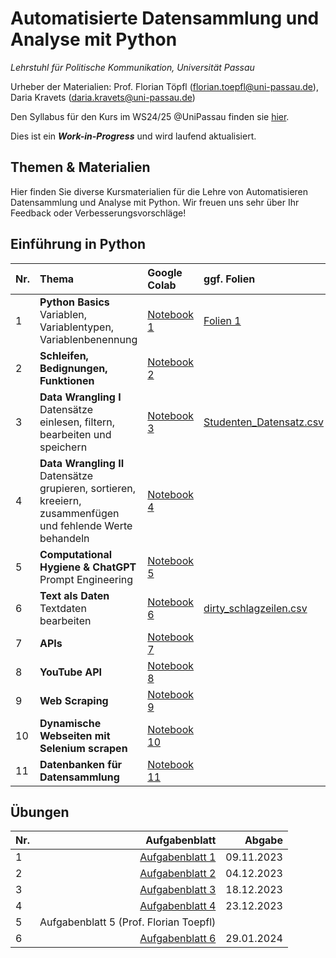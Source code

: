 # Automatisierte Datensammlung und Analyse mit Python

*Lehrstuhl für Politische Kommunikation, Universität Passau* 

Urheber der Materialien: Prof. Florian Töpfl (<florian.toepfl@uni-passau.de>), Daria Kravets (<daria.kravets@uni-passau.de>)

Den Syllabus für den Kurs im WS24/25 @UniPassau finden sie [hier](https://syncandshare.lrz.de/getlink/fi5MVQmZTSNPVuA6qC69TV/2024-25_Seminarplan_Datensammlung%20inkl.%20Uebung.docx).

  
Dies ist ein ***Work-in-Progress*** und wird laufend aktualisiert.

Themen & Materialien 
---------------

Hier finden Sie diverse Kursmaterialien für die Lehre von Automatisieren Datensammlung und Analyse mit Python. Wir freuen uns sehr über Ihr Feedback oder Verbesserungsvorschläge!

## Einführung in Python

| Nr.  | Thema       | Google Colab    | ggf. Folien  |
| -----|:------------| :---------|:-------|
| 1    | **Python Basics** <br /> Variablen, Variablentypen, Variablenbenennung | [Notebook 1](https://colab.research.google.com/drive/1w0iSbeYxvoevGCAXq0TKbdLHNYsa1eIJ?usp=sharing)| [Folien 1](https://github.com/polcomm-passau/computational_methods_python/blob/main/files/Sitzung_1.pdf) |  
| 2    | **Schleifen, Bedignungen, Funktionen** |[Notebook 2](https://colab.research.google.com/drive/1KJlrXlFWt8VTjBfjUx8OTIFtfVbL0dr4?usp=sharing)|
|  3   | **Data Wrangling I** <br /> Datensätze einlesen, filtern, bearbeiten und speichern| [Notebook 3](https://colab.research.google.com/drive/1t21J7bpyPdTlltlu_BMGpRvmPjG20_lN?usp=sharing)| [Studenten_Datensatz.csv](https://github.com/polcomm-passau/computational_methods_python/files/13312956/Studenten_Datensatz.csv)|
| 4    | **Data Wrangling II** <br /> Datensätze grupieren, sortieren, kreeiern, zusammenfügen und fehlende Werte behandeln | [Notebook 4](https://colab.research.google.com/drive/18y6Y5PELOOvU4fuIYkts8HOMwZNFfXaL?usp=sharing)| |
| 5    | **Computational Hygiene & ChatGPT** </br> Prompt Engineering | [Notebook 5](https://colab.research.google.com/drive/1ew1ASC9VEyst8kaM_FB74K0HG3ACi6Uz?usp=sharing)| |
| 6    | **Text als Daten** </br> Textdaten bearbeiten | [Notebook 6](https://colab.research.google.com/drive/1QqOxEPJJws5ZsAY6cV6SUdTTHaUd3L1h?usp=sharing)| [dirty_schlagzeilen.csv](https://github.com/polcomm-passau/computational_methods_python/files/13457080/dirty_schlagzeilen.csv)
| 7   |  **APIs** |[Notebook 7](https://colab.research.google.com/drive/1Uy284RVrpl0xovUF4C1Sj2Dfes6_TMi1?usp=sharing)| |
| 8   | **YouTube API**| [Notebook 8](https://colab.research.google.com/drive/1ZNPJ2p-OAVWVZDgNCQ9_hUcIr5FzLFZN?usp=sharing)| |
| 9 | **Web Scraping**| [Notebook 9](https://colab.research.google.com/drive/1I2f4_ftkRrzDUCrw8qf-dSfgokElBZO0?usp=sharing)| |
| 10| **Dynamische Webseiten mit Selenium scrapen** |[Notebook 10](https://colab.research.google.com/drive/11SznpH3pWpxEueA2jSSPe6y9YGejagJj?usp=sharing)| |
|11| **Datenbanken für Datensammlung**|[Notebook 11](https://colab.research.google.com/drive/1uV6ZzFQOHWysvKO0KIAyli1FiqcviJP8?usp=sharing)|

## Übungen 

| Nr.  | Aufgabenblatt     | Abgabe|
| -----|------------------:|------:|
|    1 | [Aufgabenblatt 1](https://colab.research.google.com/drive/1axkPOdufMKGpmo8TrU1z_Qqj10WUZDUr?usp=sharing)| 09.11.2023|
|    2|  [Aufgabenblatt 2](https://colab.research.google.com/drive/16iwWpIz3YaxvS5TLPi8f9_2_R4pLYW3X?usp=sharing)| 04.12.2023|
|    3|  [Aufgabenblatt 3](https://colab.research.google.com/drive/1sOwrQTS9t6x9E-m8L4coz4nN4HyzJV1D?usp=sharing)| 18.12.2023|
|    4|  [Aufgabenblatt 4](https://colab.research.google.com/drive/13AoZOrsyhY_S_y88P_fCId5dBTP9LqlU?usp=sharing)| 23.12.2023|
|    5| Aufgabenblatt 5 (Prof. Florian Toepfl)| |
|    6| [Aufgabenblatt 6](https://colab.research.google.com/drive/1KksBLVL4895WIRX8pTn22cUpAqeGpO8g?usp=sharing)| 29.01.2024|
